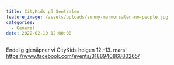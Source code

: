 ```yaml
---
title: CityKids på Sentralen
feature_image: /assets/uploads/sunny-marmorsalen-no-people.jpg
categories:
  - General
date: 2022-02-10 12:00:00
---
```

Endelig gjenåpner vi CityKids helgen 12.-13. mars! \
<https://www.facebook.com/events/318894086880265/>